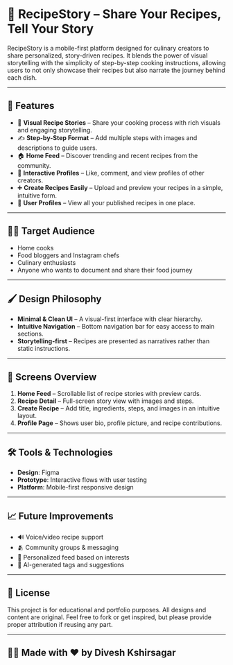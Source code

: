 # 🍳 RecipeStory – Share Your Recipes, Tell Your Story

RecipeStory is a mobile-first platform designed for culinary creators to share personalized, story-driven recipes. It blends the power of visual storytelling with the simplicity of step-by-step cooking instructions, allowing users to not only showcase their recipes but also narrate the journey behind each dish.

---

## 🚀 Features

- 📸 **Visual Recipe Stories** – Share your cooking process with rich visuals and engaging storytelling.
- ✍️ **Step-by-Step Format** – Add multiple steps with images and descriptions to guide users.
- 🏠 **Home Feed** – Discover trending and recent recipes from the community.
- 💬 **Interactive Profiles** – Like, comment, and view profiles of other creators.
- ➕ **Create Recipes Easily** – Upload and preview your recipes in a simple, intuitive form.
- 📁 **User Profiles** – View all your published recipes in one place.

---

## 🧑‍🍳 Target Audience

- Home cooks
- Food bloggers and Instagram chefs
- Culinary enthusiasts
- Anyone who wants to document and share their food journey

---

## 🖌️ Design Philosophy

- **Minimal & Clean UI** – A visual-first interface with clear hierarchy.
- **Intuitive Navigation** – Bottom navigation bar for easy access to main sections.
- **Storytelling-first** – Recipes are presented as narratives rather than static instructions.

---

## 📱 Screens Overview

1. **Home Feed** – Scrollable list of recipe stories with preview cards.
2. **Recipe Detail** – Full-screen story view with images and steps.
3. **Create Recipe** – Add title, ingredients, steps, and images in an intuitive layout.
4. **Profile Page** – Shows user bio, profile picture, and recipe contributions.

---

## 🛠️ Tools & Technologies

- **Design**: Figma
- **Prototype**: Interactive flows with user testing
- **Platform**: Mobile-first responsive design

---

## 📈 Future Improvements

- 🔊 Voice/video recipe support
- 🫂 Community groups & messaging
- 🎯 Personalized feed based on interests
- 🤖 AI-generated tags and suggestions

---

## 📄 License

This project is for educational and portfolio purposes. All designs and content are original. Feel free to fork or get inspired, but please provide proper attribution if reusing any part.

---

## 👨‍💻 Made with ❤️ by Divesh Kshirsagar